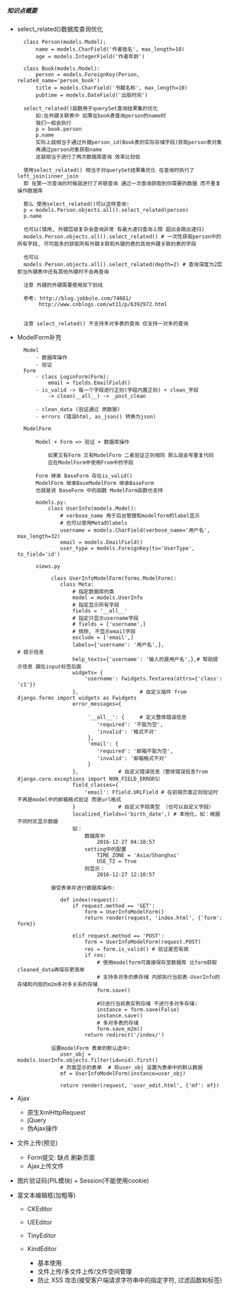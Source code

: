 ##### 知识点概要
- select_related()数据库查询优化

        class Person(models.Model);
            name = models.CharField('作者姓名', max_length=10)
            age = models.IntegerField('作者年龄')

        class Book(models.Model):
            person = models.ForeignKey(Person, related_name='person_book')
            title = models.CharField('书籍名称', max_length=10)
            pubtime = models.DateField('出版时间')

        select_related()函数用于querySet查询结果集的优化
            如:在外键关联表中 如果在book表查询person的name时
            我们一般会执行
            p = book.person
            p.name
            实际上就相当于通过外键person_id(Book表的实际存储字段)获取person表对象
            再通过person对象获取name
            这就相当于进行了两次数据库查询 效率比较低

        使用select_related() 相当于对querySet结果集优化 在查询时执行了left_join|inner_join
        即 在第一次查询的时候就进行了并联查询 通过一次查询获取到你需要的数据 而不重复操作数据库

        那么 使用select_related()可以这样查询:
        p = models.Person.objects.all().select_related(person)
        p.name

        也可以(慎用, 外键层级复杂会查询异常 有最大递归查询上限 超出会跳出递归)
        models.Person.objects.all().select_related() # 一次性获取person中的所有字段, 尽可能多的获取所有外键关联和外键的表的其他外键关联的表的字段

        也可以
        models.Person.objects.all().select_related(depth=2) # 查询深度为2层 即当外键表中还有其他外键时不会再查询

        注意 外键的外键需要使用双下划线

        参考: http://blog.jobbole.com/74881/
             http://www.cnblogs.com/wt11/p/6392972.html


        注意 select_related() 不支持多对多表的查询 仅支持一对多的查询





- ModelForm补充

        Model
            - 数据库操作
            - 验证
        Form
            - class LoginForm(Form):
                email = fields.EmailField()
            - is_valid -> 每一个字段进行正则(字段内置正则) + clean_字段
                -> clean(__all__) -> _post_clean

            - clean_data (验证通过 原数据)
            - errors (错误html, as_json() 转换为json)

        ModelForm

            Model + Form => 验证 + 数据库操作

                如果又有Form 又有ModelForm 二者验证正则相同 那么就会写重复代码
                应在ModelForm中使用From中的字段

            Form 继承 BaseForm 存在is_valid()
            ModelForm 继承BaseModelForm 继承BaseForm
            也就是说 BaseForm 中的函数 ModelForm函数也支持

            models.py:
                class UserInfo(models.Model):
                    # verbose_name 用于后台管理和modelform的label显示
                    # 也可以使用Meta的labels
                    username = models.CharField(verbose_name='用户名', max_length=32)
                    email = models.EmailField()
                    user_type = models.ForeignKey(to='UserType', to_field='id')

            views.py

                 class UserInfoModelForm(forms.ModelForm):
                    class Meta:
                        # 指定数据库的类
                        model = models.UserInfo
                        # 指定显示所有字段
                        fields = '__all__'
                        # 指定只显示username字段
                        # fields = ['username',]
                        # 排除, 不显示email字段
                        exclude = ['email',]
                        labels={'username': '用户名',},                     # 提示信息
                        help_texts={'username': '输入的是用户名',},# 帮助提示信息 跟在input标签后面
                        widgets= {
                            'username': Fwidgets.Textarea(attrs={'class': 'c1'})
                        },                    # 自定义插件 from django.forms import widgets as Fwidgets
                        error_messages={

                             '__all__': {     # 定义整体错误信息
                                'required': '不能为空',
                                'invalid': '格式不对'
                             },
                             'email': {
                                'required': '邮箱不能为空',
                                'invalid': '邮箱格式不对'
                             }
                        },             # 自定义错误信息（整体错误信息from django.core.exceptions import NON_FIELD_ERRORS）
                        field_classes={
                            'email': Ffield.URLField # 在前端页面正则验证时 不再是model中的邮箱格式验证 而是url格式
                        }              # 自定义字段类型 （也可以自定义字段）
                        localized_fields=('birth_date',) # 本地化，如：根据不同时区显示数据
                        如：
                            数据库中
                                2016-12-27 04:10:57
                            setting中的配置
                                TIME_ZONE = 'Asia/Shanghai'
                                USE_TZ = True
                            则显示：
                                2016-12-27 12:10:57

                 接受表单并进行数据库操作:

                    def index(request):
                        if request.method == 'GET':
                            form = UserInfoModelForm()
                            return render(request, 'index.html', {'form': form})

                        elif request.method == 'POST':
                            form = UserInfoModelForm(request.POST)
                            res = form.is_valid() # 验证是否有效
                            if res:
                                # 使用modelform可直接保存至数据库 比form获取cleaned_data再保存更简单
                                # 支持多对多的表存储 内部执行当前表-UserInfo的存储和内部的m2m多对多关系的存储
                                form.save()

                                #只进行当前表实例存储 不进行多对多存储:
                                instance = form.save(False)
                                instance.save()
                                # 多对多表的存储
                                form.save_m2m()
                            return redirect('/index/')

                 设置modelForm 表单的默认选中:
                    user_obj = models.UserInfo.objects.filter(id=nid).first()
                    # 页面显示的表单  # 将user_obj 设置为表单中的默认数据
                    mf = UserInfoModelForm(instance=user_obj)

                    return render(request, 'user_edit.html', {'mf': mf})


- Ajax

    - 原生XmlHttpRequest
    - jQuery
    - 伪Ajax操作

- 文件上传(预览)

    - Form提交: 缺点 刷新页面
    - Ajax上传文件

- 图片验证码(PIL模块) + Session(不能使用cookie)

- 富文本编辑框(加粗等)

    - CKEditor
    - UEEditor
    - TinyEditor
    - KindEditor

        - 基本使用
        - 文件上传/多文件上传/文件空间管理
        - 防止 XSS 攻击(接受客户端请求字符串中的指定字符, 过滤函数和标签)

